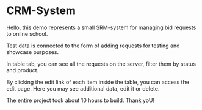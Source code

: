 # CRM-System

Hello, this demo represents a small SRM-system for managing bid requests to online school. 

Test data is connected to the form of adding requests for testing and showcase purposes. 

In table tab, you can see all the requests on the server, filter them by status and product.

By clicking the edit link of each item inside the table, you can access the edit page. Here you may see additional data, edit it or delete. 

The entire project took about 10 hours to build. 
Thank yoU!
